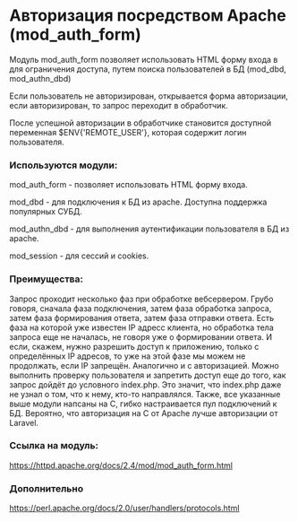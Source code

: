 # Авторизация посредством Apache (mod_auth_form)

Модуль mod_auth_form позволяет использовать HTML форму входа в для ограничения доступа, путем поиска пользователей в БД (mod_dbd, mod_authn_dbd)

Если пользователь не авторизирован, открывается форма авторизации, если авторизирован, то запрос переходит в обработчик.

После успешной авторизации в обработчике становится доступной переменная $ENV{'REMOTE_USER'}, которая содержит логин пользователя.

### Используются модули:

mod_auth_form - позволяет использовать HTML форму входа. 

mod_dbd       - для подключения к БД из apache. Доступна поддержка популярных СУБД.

mod_authn_dbd - для выполнения аутентификации пользователя в БД из apache.

mod_session   - для сессий и cookies.

### Преимущества:

Запрос проходит несколько фаз при обработке вебсервером. Грубо говоря, сначала фаза подключения, затем фаза обработка запроса, затем фаза формирования ответа, затем фаза отправки ответа. Есть фаза на которой уже известен IP адресс клиента, но обработка тела запроса еще не началась, не говоря уже о формировании ответа. 
И если, скажем, нужно разрешить доступ к приложению, только с определённых IP адресов, то уже на этой фазе мы можем не продолжать, если IP запрещён. Аналогично и с авторизацией. Можно выполнить проверку пользователя и запретить доступ еще до того, как запрос дойдёт до условного index.php. 
Это значит, что index.php даже не узнал о том, что к нему, кто-то направлялся. 
Также, все указанные выше модули напсаны на C, гибко настраивается пул подключений к БД. 
Вероятно, что авторизация на C от Apache лучше авторизации от Laravel. 

### Ссылка на модуль:

https://httpd.apache.org/docs/2.4/mod/mod_auth_form.html

### Дополнительно

https://perl.apache.org/docs/2.0/user/handlers/protocols.html
